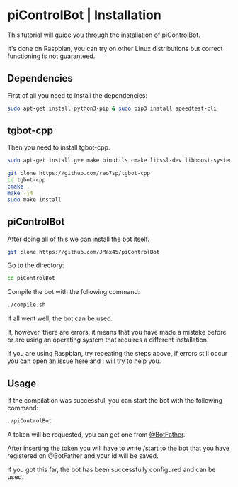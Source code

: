 # piControlBot | Installation

This tutorial will guide you through the installation of piControlBot.

It's done on Raspbian, you can try on other Linux distributions but correct functioning is not guaranteed.

## Dependencies

First of all you need to install the dependencies:

```bash
sudo apt-get install python3-pip & sudo pip3 install speedtest-cli
```

## tgbot-cpp

Then you need to install tgbot-cpp.

```bash
sudo apt-get install g++ make binutils cmake libssl-dev libboost-system-dev zlib1g-dev
```

```bash
git clone https://github.com/reo7sp/tgbot-cpp
cd tgbot-cpp
cmake .
make -j4
sudo make install
```

## piControlBot

After doing all of this we can install the bot itself.

```bash
git clone https://github.com/JMax45/piControlBot
```
Go to the directory:

```bash
cd piControlBot
```

Compile the bot with the following command:

```bash
./compile.sh
```

If all went well, the bot can be used.

If, however, there are errors, it means that you have made a mistake before or are using an operating system that requires a different installation.

If you are using Raspbian, try repeating the steps above, if errors still occur you can open an issue [here](https://github.com/JMax45/piControlBot/issues) and i will try to help you.

## Usage

If the compilation was successful, you can start the bot with the following command:

```bash
./piControlBot
```

A token will be requested, you can get one from [@BotFather](https://telegram.me/BotFather).

After inserting the token you will have to write /start to the bot that you have registered on @BotFather and your id will be saved.

If you got this far, the bot has been successfully configured and can be used.